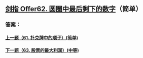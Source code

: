 ## [ 剑指 Offer62. 圆圈中最后剩下的数字](https://leetcode-cn.com/problems/merge-two-sorted-lists/)（简单）





### 答案：



#### [上一题（61. 扑克牌中的顺子）(简单)](https://github.com/sdwwld/leetCode/blob/master/src/main/java/com/wld/java/offer/剑指Offer61.md)

#### [下一题（63. 股票的最大利润）(中等)](https://github.com/sdwwld/leetCode/blob/master/src/main/java/com/wld/java/offer/剑指Offer63.md)